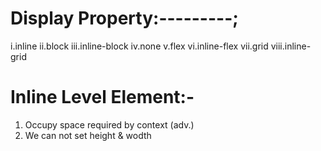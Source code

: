 # Display Property:---------;
i.inline
ii.block
iii.inline-block
iv.none
v.flex
vi.inline-flex
vii.grid
viii.inline-grid

# Inline Level Element:-
1. Occupy space required by context (adv.)
2. We can not set height & wodth 